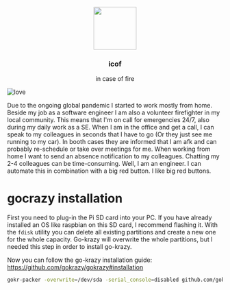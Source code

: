 <p align="center">
  <a href="https://github.com/fwiedmann/icof">
    <img src="icof.jpeg" width=100 height=100>
  </a>

<h3 align="center">icof</h3>

  <p align="center">
     in case of fire
  </p>
</p>

![love](https://img.shields.io/badge/made%20with-%E2%9D%A4%EF%B8%8F-lightgrey)


Due to the ongoing global pandemic I started to work mostly from home.
Beside my job as a software engineer I am also a volunteer firefighter in my local community.
This means that I'm on call for emergencies 24/7, also during my daily work as a SE.
When I am in the office and get a call, I can speak to my colleagues in seconds that I have to go (Or they just see me running to my car).
In booth cases they are informed that I am afk and can probably re-schedule or take over meetings for me.
When working from home I want to send an absence notification to my colleagues.
Chatting my 2-4 colleagues can be time-consuming.
Well, I am an engineer. I can automate this in combination with a big red button. I like big red buttons.



# gocrazy installation

First you need to plug-in the Pi SD card into your PC. If you have already installed an OS like raspbian on this SD card, I recommend flashing it.
With the `fdisk` utility you can delete all existing partitions and create a new one for the whole capacity.
Go-krazy will overwrite the whole partitions, but I needed this step in order to install go-krazy.

Now you can follow the go-krazy installation guide: https://github.com/gokrazy/gokrazy#installation

```bash
gokr-packer -overwrite=/dev/sda -serial_console=disabled github.com/gokrazy/fbstatus github.com/gokrazy/hello github.com/gokrazy/serial-busybox
```

